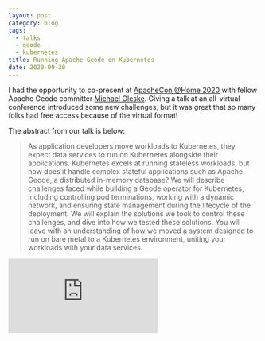 ```yaml
---
layout: post
category: blog
tags:
  - talks
  - geode
  - kubernetes
title: Running Apache Geode on Kubernetes
date: 2020-09-30
---
```


I had the opportunity to co-present at [ApacheCon @Home 2020](https://apachecon.com/acah2020/) with fellow Apache Geode committer [Michael Oleske](https://oleske.engineer/). Giving a talk at an all-virtual conference introduced some new challenges, but it was great that so many folks had free access because of the virtual format!

The abstract from our talk is below:

> As application developers move workloads to Kubernetes, they expect data services to run on Kubernetes alongside their applications. Kubernetes excels at running stateless workloads, but how does it handle complex stateful applications such as Apache Geode, a distributed in-memory database? We will describe challenges faced while building a Geode operator for Kubernetes, including controlling pod terminations, working with a dynamic network, and ensuring state management during the lifecycle of the deployment. We will explain the solutions we took to control these challenges, and dive into how we tested these solutions. You will leave with an understanding of how we moved a system designed to run on bare metal to a Kubernetes environment, uniting your workloads with your data services.

<div class="embedded-media">
  <iframe src="https://www.youtube-nocookie.com/embed/iNSObr15E9o" title="YouTube video player" frameborder="0" allow="accelerometer; autoplay; clipboard-write; encrypted-media; gyroscope; picture-in-picture" allowfullscreen></iframe>
</div>